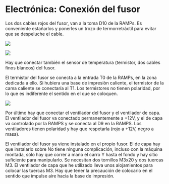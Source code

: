 # Electrónica: Conexión del fusor

Los dos cables rojos del fusor, van a la toma D10 de la RAMPs.
Es conveniente estañarlos y ponerles un trozo de termorretráctil para evitar que se despeluche el cable.

![](https://lh3.googleusercontent.com/awVYv2OTRDo2Xk_xEv4xMJHKy5nwy0OEE6XZ8GFYMD1Qvrqw6tJeu84lzSSQszxqLeJEsTqllQ=w1920-h1080-rw-no)

![](https://lh3.googleusercontent.com/Oze9xwC94r_z5lyQ5wsj20HAqw3c2FxlJwDwNqfLHJVA_uh5poKxJeMUSTzjh8I9xWYKNyTjbQ=w1920-h1080-rw-no)

Hay que conectar también el sensor de temperatura (termistor, dos cables finos blancos) del fusor.

El termistor del fusor se conecta a la entrada T0 de la RAMPs, en la zona dedicada a ello. Si hubiera una base de impresiòn caliente, el termistor de la cama caliente se conectaría al T1.
Los termistores no tienen polaridad, por lo que es indiferente el sentido en el que se coloquen.

![](https://lh3.googleusercontent.com/CfCAqhKsGLFpXs5lf8nafbPsOMisVM0HoxEoeUTe176B7yr-HdUBqSKoq898KwWG5HI-O-09Ow=w1920-h1080-rw-no)

Por último hay que conectar el ventilador del fusor y el ventilador de capa. El ventilador del fusor va conectado permanentemente a +12V, y el de capa va controlado por la RAMPS y se conecta al D9 en la RAMPS. Los ventiladores tienen polaridad y hay que respetarla (rojo a +12V, negro a masa).

El ventilador del fusor ya viene instalado en el propio fusor. El de capa hay que instalarlo sobre No tiene ninguna complicación, incluso con la máquina montada, sólo hay que correr a mano el carro Y hasta el fondo y hay sitio suficiente para manipularlo.
Se necesitan dos tornillos M3x20 y dos tuercas M3.
El ventilador de capa que he utilizado lleva unos alojamientos para colocar las tuercas M3.
Hay que tener la precaución de colocarlo en el sentido que impulse aire hacia la base de impresión.